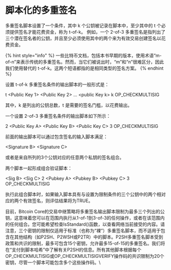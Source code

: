 # 脚本化的多重签名

多重签名脚本设置了一个条件，其中 k 个公钥被记录在脚本中，至少其中的 t 个必须提供签名才能花费资金，称为 t-of-k。 例如，一个 2-of-3 多重签名是指列出了三个潜在签名者的公钥，并且至少必须使用其中的两个来为有效交易创建签名以花费资金。

{% hint style="info" %}
一些比特币文档，包括本书早期的版本，使用术语“m-of-n”来表示传统的多重签名。然而，当它们被说出时，“m”和“n”很难区分，因此我们使用替代的 t-of-k。这两个短语都指的是相同类型的签名方案。
{% endhint %}

设置 t-of-k 多重签名条件的输出脚本的一般形式是：

t \<Public Key 1> \<Public Key 2> ... \<public Key k> k OP\_CHECKMULTISIG

其中，k 是列出的公钥总数，t 是需要的签名门槛，以花费输出。

一个设置 2-of-3 多重签名条件的输出脚本如下所示：

2 \<Public Key A> \<Public Key B> \<Public Key C> 3 OP\_CHECKMULTISIG

前面的输出脚本可以通过包含签名的输入脚本满足：

\<Signature B> \<Signature C>

或者是来自所列的3个公钥对应的任意两个私钥的签名组合。

两个脚本一起形成组合验证脚本：

\<Sig B> \<Sig C> 2 \<Pubkey A> \<Pubkey B> \<Pubkey C> 3 OP\_CHECKMULTISIG

执行此组合脚本时，如果输入脚本具有与设置为限制条件的三个公钥中的两个相对应的两个有效签名，则评估结果将为TRUE。

目前，Bitcoin Core的交易中继策略将多重签名输出脚本限制为最多三个列出的公钥，这意味着您可以在范围内执行从1-of-1到3-of-3的任何操作，或者在该范围内的任何组合。您可能希望检查IsStandard()函数，以查看网络当前接受的内容。请注意，三个密钥的限制仅适用于标准（也称为“裸”）多重签名脚本，而不适用于包含在其他结构（如P2SH、P2WSH或P2TR）中的脚本。P2SH多重签名脚本受到政策和共识的限制，最多可包含15个密钥，允许最多15-of-15的多重签名。我们将在“支付到脚本哈希”中了解有关P2SH的信息。所有其他脚本根据每个OP\_CHECKMULTISIG或OP\_CHECKMULTISIGVERIFY操作码的共识限制为20个密钥，尽管一个脚本可能包含多个这些操作码。\
